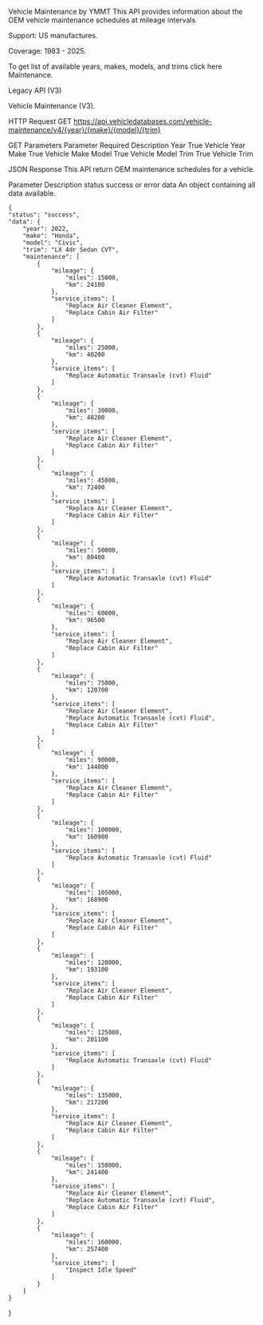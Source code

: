 Vehicle Maintenance by YMMT
This API provides information about the OEM vehicle maintenance schedules at mileage intervals

Support: US manufactures.

Coverage: 1983 - 2025.

To get list of available years, makes, models, and trims click here Maintenance.

Legacy API (V3)

Vehicle Maintenance (V3).

HTTP Request
GET https://api.vehicledatabases.com/vehicle-maintenance/v4/{year}/{make}/{model}/{trim}

GET Parameters
Parameter	Required	Description
Year	True	Vehicle Year
Make	True	Vehicle Make
Model	True	Vehicle Model
Trim	True	Vehicle Trim

JSON Response
This API return OEM maintenance schedules for a vehicle.

Parameter	Description
status	success or error
data	An object containing all data available.


    {
    "status": "success",
    "data": {
        "year": 2022,
        "make": "Honda",
        "model": "Civic",
        "trim": "LX 4dr Sedan CVT",
        "maintenance": [
            {
                "mileage": {
                    "miles": 15000,
                    "km": 24100
                },
                "service_items": [
                    "Replace Air Cleaner Element",
                    "Replace Cabin Air Filter"
                ]
            },
            {
                "mileage": {
                    "miles": 25000,
                    "km": 40200
                },
                "service_items": [
                    "Replace Automatic Transaxle (cvt) Fluid"
                ]
            },
            {
                "mileage": {
                    "miles": 30000,
                    "km": 48200
                },
                "service_items": [
                    "Replace Air Cleaner Element",
                    "Replace Cabin Air Filter"
                ]
            },
            {
                "mileage": {
                    "miles": 45000,
                    "km": 72400
                },
                "service_items": [
                    "Replace Air Cleaner Element",
                    "Replace Cabin Air Filter"
                ]
            },
            {
                "mileage": {
                    "miles": 50000,
                    "km": 80400
                },
                "service_items": [
                    "Replace Automatic Transaxle (cvt) Fluid"
                ]
            },
            {
                "mileage": {
                    "miles": 60000,
                    "km": 96500
                },
                "service_items": [
                    "Replace Air Cleaner Element",
                    "Replace Cabin Air Filter"
                ]
            },
            {
                "mileage": {
                    "miles": 75000,
                    "km": 120700
                },
                "service_items": [
                    "Replace Air Cleaner Element",
                    "Replace Automatic Transaxle (cvt) Fluid",
                    "Replace Cabin Air Filter"
                ]
            },
            {
                "mileage": {
                    "miles": 90000,
                    "km": 144800
                },
                "service_items": [
                    "Replace Air Cleaner Element",
                    "Replace Cabin Air Filter"
                ]
            },
            {
                "mileage": {
                    "miles": 100000,
                    "km": 160900
                },
                "service_items": [
                    "Replace Automatic Transaxle (cvt) Fluid"
                ]
            },
            {
                "mileage": {
                    "miles": 105000,
                    "km": 168900
                },
                "service_items": [
                    "Replace Air Cleaner Element",
                    "Replace Cabin Air Filter"
                ]
            },
            {
                "mileage": {
                    "miles": 120000,
                    "km": 193100
                },
                "service_items": [
                    "Replace Air Cleaner Element",
                    "Replace Cabin Air Filter"
                ]
            },
            {
                "mileage": {
                    "miles": 125000,
                    "km": 201100
                },
                "service_items": [
                    "Replace Automatic Transaxle (cvt) Fluid"
                ]
            },
            {
                "mileage": {
                    "miles": 135000,
                    "km": 217200
                },
                "service_items": [
                    "Replace Air Cleaner Element",
                    "Replace Cabin Air Filter"
                ]
            },
            {
                "mileage": {
                    "miles": 150000,
                    "km": 241400
                },
                "service_items": [
                    "Replace Air Cleaner Element",
                    "Replace Automatic Transaxle (cvt) Fluid",
                    "Replace Cabin Air Filter"
                ]
            },
            {
                "mileage": {
                    "miles": 160000,
                    "km": 257400
                },
                "service_items": [
                    "Inspect Idle Speed"
                ]
            }
        ]
    }
}
